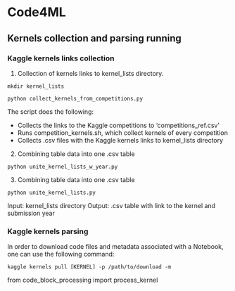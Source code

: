 # Code4ML

## Kernels collection and parsing running

### Kaggle kernels links collection

1. Collection of kernels links to kernel_lists directory.

`mkdir kernel_lists`

`python collect_kernels_from_competitions.py`

The script does the following:
- Collects the links to the Kaggle competitions to ‘competitions_ref.csv’
- Runs competition_kernels.sh, which collect kernels of every competition
- Collects .csv files with the  Kaggle kernels links to kernel_lists directory 

2. Combining table data into one .csv table

`python unite_kernel_lists_w_year.py`  


3. Combining table data into one .csv table

`python unite_kernel_lists.py`

Input: kernel_lists directory
Output: .csv table with link to the kernel and submission year



### Kaggle kernels parsing
In order to download code files and metadata associated with a Notebook, one can use the following command:

`kaggle kernels pull [KERNEL] -p /path/to/download -m`

from code_block_processing import process_kernel

